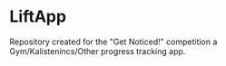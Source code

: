 # LiftApp
Repository created for the "Get Noticed!" competition a Gym/Kalistenincs/Other progress tracking app. 
